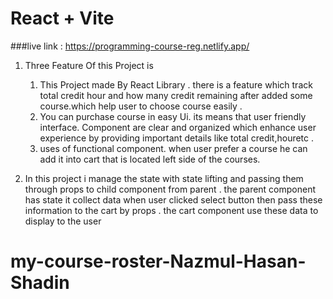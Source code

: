# React + Vite
###live link :  https://programming-course-reg.netlify.app/
1. Three Feature Of this Project is 
    1. This Project made By React Library . there is a feature which track total credit hour and how many credit remaining after added some course.which help user to choose course easily . 
    2. You can purchase course in easy  Ui. its means that user friendly interface. Component are clear and organized which enhance user experience  by providing important details like  total credit,houretc . 
    3. uses of functional  component. when user prefer a course he can add it into cart that is located left side of the courses.

2.  In this project i manage the state with state lifting and passing them through props to child component  from parent .
the parent component has state  it collect data when user clicked  select button then pass these information to the cart by props .
the cart component use these data to display to the user 



# my-course-roster-Nazmul-Hasan-Shadin
